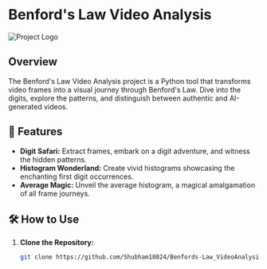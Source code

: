 # Benford's Law Video Analysis

![Project Logo](link-to-logo) <!-- Add a stylish logo for visual appeal -->

## Overview

The Benford's Law Video Analysis project is a Python tool that transforms video frames into a visual journey through Benford's Law. Dive into the digits, explore the patterns, and distinguish between authentic and AI-generated videos.

## 🚀 Features

- **Digit Safari:** Extract frames, embark on a digit adventure, and witness the hidden patterns.
- **Histogram Wonderland:** Create vivid histograms showcasing the enchanting first digit occurrences.
- **Average Magic:** Unveil the average histogram, a magical amalgamation of all frame journeys.

## 🛠️ How to Use

1. **Clone the Repository:**

   ```bash
   git clone https://github.com/Shubham18024/Benfords-Law_VideoAnalysis.git
   ```
